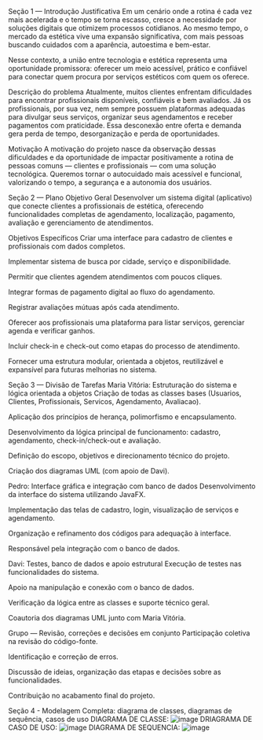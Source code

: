 Seção 1 — Introdução
 Justificativa
Em um cenário onde a rotina é cada vez mais acelerada e o tempo se torna escasso, cresce a necessidade por soluções digitais que otimizem processos cotidianos. Ao mesmo tempo, o mercado da estética vive uma expansão significativa, com mais pessoas buscando cuidados com a aparência, autoestima e bem-estar.

Nesse contexto, a união entre tecnologia e estética representa uma oportunidade promissora: oferecer um meio acessível, prático e confiável para conectar quem procura por serviços estéticos com quem os oferece.

Descrição do problema
Atualmente, muitos clientes enfrentam dificuldades para encontrar profissionais disponíveis, confiáveis e bem avaliados. Já os profissionais, por sua vez, nem sempre possuem plataformas adequadas para divulgar seus serviços, organizar seus agendamentos e receber pagamentos com praticidade. Essa desconexão entre oferta e demanda gera perda de tempo, desorganização e perda de oportunidades.

Motivação
A motivação do projeto nasce da observação dessas dificuldades e da oportunidade de impactar positivamente a rotina de pessoas comuns — clientes e profissionais — com uma solução tecnológica. Queremos tornar o autocuidado mais acessível e funcional, valorizando o tempo, a segurança e a autonomia dos usuários.

Seção 2 — Plano
 Objetivo Geral
Desenvolver um sistema digital (aplicativo) que conecte clientes a profissionais de estética, oferecendo funcionalidades completas de agendamento, localização, pagamento, avaliação e gerenciamento de atendimentos.

 Objetivos Específicos
Criar uma interface para cadastro de clientes e profissionais com dados completos.

Implementar sistema de busca por cidade, serviço e disponibilidade.

Permitir que clientes agendem atendimentos com poucos cliques.

Integrar formas de pagamento digital ao fluxo do agendamento.

Registrar avaliações mútuas após cada atendimento.

Oferecer aos profissionais uma plataforma para listar serviços, gerenciar agenda e verificar ganhos.

Incluir check-in e check-out como etapas do processo de atendimento.

Fornecer uma estrutura modular, orientada a objetos, reutilizável e expansível para futuras melhorias no sistema.


Seção 3 — Divisão de Tarefas
Maria Vitória: Estruturação do sistema e lógica orientada a objetos
Criação de todas as classes bases (Usuarios, Clientes, Profissionais, Servicos, Agendamento, Avaliacao).

Aplicação dos princípios de herança, polimorfismo e encapsulamento.

Desenvolvimento da lógica principal de funcionamento: cadastro, agendamento, check-in/check-out e avaliação.

Definição do escopo, objetivos e direcionamento técnico do projeto.

Criação dos diagramas UML (com apoio de Davi).

Pedro: Interface gráfica e integração com banco de dados
Desenvolvimento da interface do sistema utilizando JavaFX.

Implementação das telas de cadastro, login, visualização de serviços e agendamento.

Organização e refinamento dos códigos para adequação à interface.

Responsável pela integração com o banco de dados.

Davi: Testes, banco de dados e apoio estrutural
Execução de testes nas funcionalidades do sistema.

Apoio na manipulação e conexão com o banco de dados.

Verificação da lógica entre as classes e suporte técnico geral.

Coautoria dos diagramas UML junto com Maria Vitória.

Grupo — Revisão, correções e decisões em conjunto
Participação coletiva na revisão do código-fonte.

Identificação e correção de erros.

Discussão de ideias, organização das etapas e decisões sobre as funcionalidades.

Contribuição no acabamento final do projeto.

Seção 4 - Modelagem Completa: diagrama de classes, diagramas de sequência, casos de uso
DIAGRAMA DE CLASSE: ![image](https://github.com/user-attachments/assets/4accac68-244d-4c18-9c1c-cb6aa688ceaa)
DRIAGRAMA DE CASO DE USO: ![image](https://github.com/user-attachments/assets/0c9cdc4c-f918-4b9b-a2b9-2f7e2439f743)
DIAGRAMA DE SEQUENCIA: ![image](https://github.com/user-attachments/assets/352a9447-5495-4489-9e6d-84d20c0fe267)




